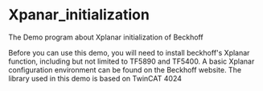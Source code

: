 # Xpanar_initialization
The Demo program about Xplanar initialization of Beckhoff

Before you can use this demo, you will need to install beckhoff's Xplanar function, including but not limited to TF5890 and TF5400.
A basic Xplanar configuration environment can be found on the Beckhoff website.
The library used in this demo is based on TwinCAT 4024
